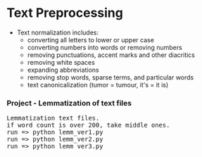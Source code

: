 # Text Preprocessing
- Text normalization includes:
  - converting all letters to lower or upper case
  - converting numbers into words or removing numbers
  - removing punctuations, accent marks and other diacritics
  - removing white spaces
  - expanding abbreviations
  - removing stop words, sparse terms, and particular words
  - text canonicalization (tumor = tumour, it's = it is)
  
### Project - Lemmatization of text files
<pre>
Lemmatization text files.
if word count is over 200, take middle ones.
run => python lemm_ver1.py
run => python lemm_ver2.py
run => python lemm_ver3.py
</pre>
